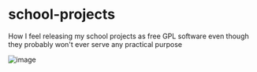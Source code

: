 # school-projects
How I feel releasing my school projects as free GPL software even though they probably won't ever serve any practical purpose

![image](https://user-images.githubusercontent.com/52424029/227284933-33a8fd17-995c-4603-b964-161e7d577620.png)
